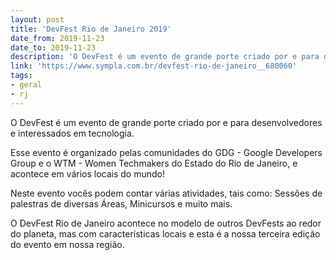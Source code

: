 ```yaml
---
layout: post
title: 'DevFest Rio de Janeiro 2019'
date_from: 2019-11-23
date_to: 2019-11-23
description: 'O DevFest é um evento de grande porte criado por e para desenvolvedores e interessados em tecnologia.'
link: 'https://www.sympla.com.br/devfest-rio-de-janeiro__680060'
tags:
- geral
- rj
---
```


O DevFest é um evento de grande porte criado por e para desenvolvedores e interessados em tecnologia.

Esse evento é organizado pelas comunidades do GDG - Google Developers Group e o WTM - Women Techmakers do Estado do Rio de Janeiro, e acontece em vários locais do mundo!

Neste evento vocês podem contar várias atividades, tais como: Sessões de palestras de diversas Áreas, Minicursos e muito mais.

O DevFest Rio de Janeiro acontece no modelo de outros DevFests ao redor do planeta, mas com características locais e esta é a nossa terceira edição do evento em nossa região.
